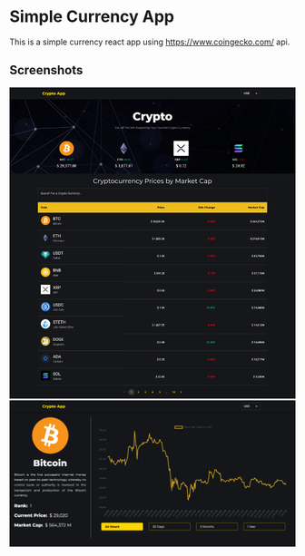 
# Simple Currency App

This is a simple currency react app using https://www.coingecko.com/ api.


## Screenshots

![Alt text](/s1.png?raw=true "Main Screen")
![Alt text](/s2.png?raw=true "Coin Screen")
